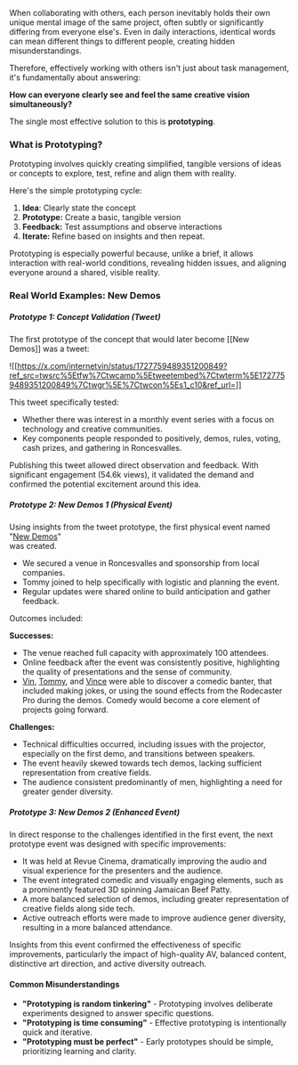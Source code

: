 When collaborating with others, each person inevitably holds their own unique mental image of the same project, often subtly or significantly differing from everyone else's. Even in daily interactions, identical words can mean different things to different people, creating hidden misunderstandings.

Therefore, effectively working with others isn't just about task management, it's fundamentally about answering:

**How can everyone clearly see and feel the same creative vision simultaneously?**

The single most effective solution to this is **prototyping**.

### What is Prototyping? 

Prototyping involves quickly creating simplified, tangible versions of ideas or concepts to explore, test, refine and align them with reality.

Here's the simple prototyping cycle:

1. **Idea**: Clearly state the concept
2. **Prototype:** Create a basic, tangible version
3. **Feedback:** Test assumptions and observe interactions
4. **Iterate:** Refine based on insights and then repeat.

Prototyping is especially powerful because, unlike a brief, it allows interaction with real-world conditions, revealing hidden issues, and aligning everyone around a shared, visible reality.

### Real World Examples: New Demos 

##### Prototype 1: Concept Validation (Tweet) 

The first prototype of the concept that would later become [[New Demos]] was a tweet:

![[https://x.com/internetvin/status/1727759489351200849?ref_src=twsrc%5Etfw%7Ctwcamp%5Etweetembed%7Ctwterm%5E1727759489351200849%7Ctwgr%5E%7Ctwcon%5Es1_c10&ref_url=]]

This tweet specifically tested:

- Whether there was interest in a monthly event series with a focus on technology and creative communities.
- Key components people responded to positively, demos, rules, voting, cash prizes, and gathering in Roncesvalles.

Publishing this tweet allowed direct observation and feedback. With significant engagement (54.6k views), it validated the demand and confirmed the potential excitement around this idea.

##### Prototype 2: New Demos 1 (Physical Event) 

Using insights from the tweet prototype, the first physical event named "[New Demos](https://publish.obsidian.md/new/New/New+Demos)"  
was created.

- We secured a venue in Roncesvalles and sponsorship from local companies.
- Tommy joined to help specifically with logistic and planning the event.
- Regular updates were shared online to build anticipation and gather feedback.

Outcomes included:

**Successes:**

- The venue reached full capacity with approximately 100 attendees.
- Online feedback after the event was consistently positive, highlighting the quality of presentations and the sense of community.
- [Vin](https://publish.obsidian.md/new/Vin), [Tommy](https://publish.obsidian.md/new/Tommy), and [Vince](https://publish.obsidian.md/new/Vince) were able to discover a comedic banter, that included making jokes, or using the sound effects from the Rodecaster Pro during the demos. Comedy would become a core element of projects going forward.

**Challenges:**

- Technical difficulties occurred, including issues with the projector, especially on the first demo, and transitions between speakers.
- The event heavily skewed towards tech demos, lacking sufficient representation from creative fields.
- The audience consistent predominantly of men, highlighting a need for greater gender diversity.

##### Prototype 3: New Demos 2 (Enhanced Event) 

In direct response to the challenges identified in the first event, the next prototype event was designed with specific improvements:

- It was held at Revue Cinema, dramatically improving the audio and visual experience for the presenters and the audience.
- The event integrated comedic and visually engaging elements, such as a prominently featured 3D spinning Jamaican Beef Patty.
- A more balanced selection of demos, including greater representation of creative fields along side tech.
- Active outreach efforts were made to improve audience gener diversity, resulting in a more balanced attendance.

Insights from this event confirmed the effectiveness of specific improvements, particularly the impact of high-quality AV, balanced content, distinctive art direction, and active diversity outreach.

#### Common Misunderstandings 

- **"Prototyping is random tinkering"** - Prototyping involves deliberate experiments designed to answer specific questions.
- **"Prototyping is time consuming"** - Effective prototyping is intentionally quick and iterative.
- **"Prototyping must be perfect"** - Early prototypes should be simple, prioritizing learning and clarity.